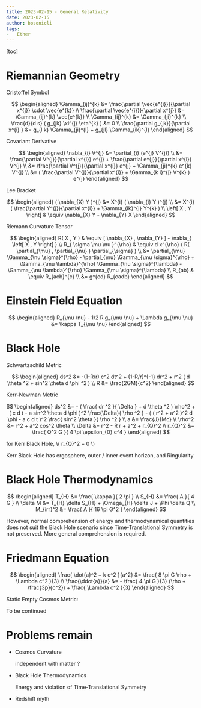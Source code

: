 ```yaml
---
title: 2023-02-15 - General Relativity
date: 2023-02-15
author: bosonicli
tags:
-   Ether
---
```


[toc]

# Riemannian Geometry

Cristoffel Symbol

$$
\begin{aligned}
    \Gamma_{ij}^{k} &= \frac{\partial \vec{e^{i}}}{\partial x^{j}} \cdot \vec{e^{k}}    \\
    \frac{\partial \vec{e^{i}}}{\partial x^{j}} &= \Gamma_{ij}^{k} \vec{e^{k}}  \\
    \Gamma_{ij}^{k} &= \Gamma_{ji}^{k}  \\
    \frac{d}{d s} ( g_{jk} \xi^{j} \eta^{k} ) &= 0  \\
    \frac{\partial g_{jk}}{\partial x^{i} } &= g_{l k} \Gamma_{ji}^{l} + g_{jl} \Gamma_{ik}^{l}
\end{aligned}
$$

Covariant Derivative

$$
\begin{aligned}
    \nabla_{i} V^{j} &= \partial_{i} (e^{j} V^{j})  \\
    &= \frac{\partial V^{j}}{\partial x^{i}} e^{j} + \frac{\partial e^{j}}{\partial x^{i}} V^{j}    \\
    &= \frac{\partial V^{j}}{\partial x^{i}} e^{j} + \Gamma_{ji}^{k} e^{k} V^{j}    \\
    &= ( \frac{\partial V^{j}}{\partial x^{i}} + \Gamma_{k i}^{j} V^{k} ) e^{j}
\end{aligned}
$$

Lee Bracket

$$
\begin{aligned}
    ( \nabla_{X} Y )^{j} &= X^{i} ( \nabla_{i} Y )^{j}  \\
    &= X^{i} ( \frac{\partial Y^{j}}{\partial x^{i}} + \Gamma_{ik}^{j} Y^{k} )  \\
    \left[ X , Y \right] & \equiv \nabla_{X} Y - \nabla_{Y} X
\end{aligned}
$$

Riemann Curvature Tensor

$$
\begin{aligned}
    R( X , Y ) & \equiv [ \nabla_{X} , \nabla_{Y} ] - \nabla_{ \left[ X , Y \right] }   \\
    R_{ \sigma \mu \nu }^{\rho} & \equiv d x^{\rho} ( R( \partial_{\mu} , \partial_{\nu} ) \partial_{\sigma} )  \\
    &= \partial_{\mu} \Gamma_{\nu \sigma}^{\rho} - \partial_{\nu} \Gamma_{\mu \sigma}^{\rho} + \Gamma_{\mu \lambda}^{\rho} \Gamma_{\nu \sigma}^{\lambda} - \Gamma_{\nu \lambda}^{\rho} \Gamma_{\mu \sigma}^{\lambda}    \\
    R_{ab} & \equiv R_{acb}^{c} \\
    &= g^{cd} R_{cadb}
\end{aligned}
$$

# Einstein Field Equation

$$
\begin{aligned}
    R_{\mu \nu} - 1/2 R g_{\mu \nu} + \Lambda g_{\mu \nu} &= \kappa T_{\mu \nu}
\end{aligned}
$$

# Black Hole

Schwartzschild Metric

$$
\begin{aligned}
    ds^2 &= -(1-R/r) c^2 dt^2 + (1-R/r)^{-1} dr^2 + r^2 ( d \theta ^2 + sin^2 \theta d \phi ^2 )    \\
    R &= \frac{2GM}{c^2}
\end{aligned}
$$

Kerr-Newman Metric

$$
\begin{aligned}
    ds^2 &= - ( \frac{ dr ^2 }{ \Delta } + d \theta ^2 ) \rho^2 + ( c d t - a sin^2 \theta d \phi )^2 \frac{\Delta}{ \rho ^2 } - ( ( r^2 + a^2 )^2 d \phi - a c d t )^2 \frac{ sin^2 \theta }{ \rho ^2 }    \\
    a &= \frac{J}{Mc}   \\
    \rho^2 &= r^2 + a^2 cos^2 \theta    \\
    \Delta &= r^2 - R r + a^2 + r_{Q}^2 \\
    r_{Q}^2 &= \frac{ Q^2 G }{ 4 \pi \epsilon_{0} c^4 }
\end{aligned}
$$

for Kerr Black Hole, \\( r_{Q}^2 = 0 \\)

Kerr Black Hole has ergosphere, outer / inner event horizon, and Ringularity

# Black Hole Thermodynamics

$$
\begin{aligned}
    T_{H} &= \frac{ \kappa }{ 2 \pi }   \\
    S_{H} &= \frac{ A }{ 4 G }  \\
    \delta M &= T_{H} \delta S_{H} + \Omega_{H} \delta J + \Phi \delta Q    \\
    M_{irr}^2 &= \frac{ A }{ 16 \pi G^2 }
\end{aligned}
$$

However, normal comprehension of energy and thermodynamical quantities does not suit the Black Hole scenario since Time-Translational Symmetry is not preserved. More general comprehension is required.

# Friedmann Equation

$$
\begin{aligned}
    \frac{ \dot{a}^2 + k c^2 }{a^2} &= \frac{ 8 \pi G \rho + \Lambda c^2 }{3}  \\
    \frac{\ddot{a}}{a} &= - \frac{ 4 \pi G }{3} (\rho + \frac{3p}{c^2}) + \frac{ \Lambda c^2 }{3}
\end{aligned}
$$

Static Empty Cosmos Metric:

To be continued

# Problems remain

+   Cosmos Curvature

    independent with matter ?

+   Black Hole Thermodynamics

    Energy and violation of Time-Translational Symmetry

+   Redshift myth
